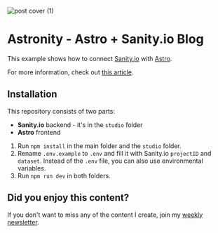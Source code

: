 ![post cover (1)](https://user-images.githubusercontent.com/2342458/207741010-efeb5cbd-c1ec-4e52-bc65-5ff7d3ef0c28.png)
# Astronity - Astro + Sanity.io Blog

This example shows how to connect [Sanity.io](https://sanity.io) with [Astro](https://astro.build).

For more information, check out [this article](https://maciekpalmowski.dev/playing-around-with-sanity-io).

## Installation
This repository consists of two parts:
- **Sanity.io** backend - it's in the `studio` folder
- **Astro** frontend

1. Run `npm install` in the main folder and the `studio` folder.
2. Rename `.env.example` to `.env` and fill it with Sanity.io `projectID` and `dataset`. Instead of the `.env` file, you can also use environmental variables.
3. Run `npm run dev` in both folders.

## Did you enjoy this content?
If you don't want to miss any of the content I create, join my [weekly newsletter](https://newsletter.maciekpalmowski.dev).
